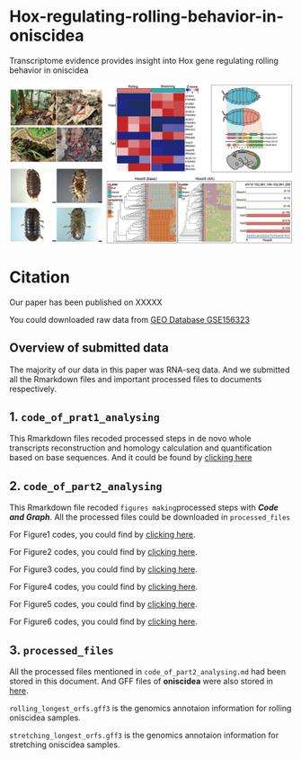 # Hox-regulating-rolling-behavior-in-oniscidea

Transcriptome evidence provides insight into Hox gene regulating rolling behavior in oniscidea

![image-20200907211959608](README.assets/image-20200907211959608.png)

# Citation

Our paper has been published on XXXXX

You could downloaded raw data from [GEO Database GSE156323](https://www.ncbi.nlm.nih.gov/geo/query/acc.cgi?acc=GSE156323)

## Overview of submitted data

The majority of our data in this paper was RNA-seq data. And we submitted all the Rmarkdown files and important processed files to documents respectively. 

## 1. ```code_of_prat1_analysing```

This Rmarkdown files recoded processed steps in de novo whole transcripts reconstruction and homology calculation and quantification based on base sequences. And it could be found by [clicking here](code_of_prat1_analysing.md)

## 2. ```code_of_part2_analysing``` 

This Rmarkdown file recoded ```figures making```processed steps with ***Code and Graph***.  All the processed files could be downloaded in ```processed_files``` 

For Figure1 codes, you could find by [clicking here](Figure1_Making.md).

For Figure2 codes, you could find by [clicking here](Figure2_Making.md).

For Figure3 codes, you could find by [clicking here](Figure3_Making.md).

For Figure4 codes, you could find by [clicking here](Figure4_Making.md).

For Figure5 codes, you could find by [clicking here](Figure5_Making.md).

For Figure6 codes, you could find by [clicking here](Figure6_Making.md).

## 3. ```processed_files``` 

All the processed files mentioned in ```code_of_part2_analysing.md```  had been stored in this document. And GFF files of **oniscidea** were also stored in [here](processed_files/GFF_files).

``rolling_longest_orfs.gff3`` is the genomics annotaion information for rolling oniscidea samples.

```stretching_longest_orfs.gff3```  is the genomics annotaion information for stretching oniscidea samples.













